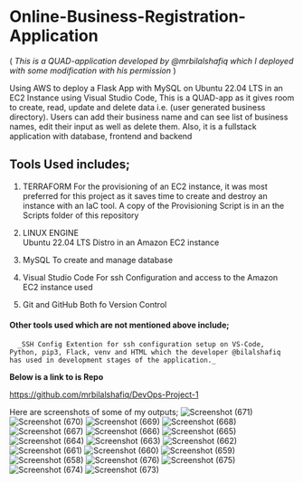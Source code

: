 # Online-Business-Registration-Application
( _This is a QUAD-application developed by @mrbilalshafiq which I deployed with some modification with his permission_  )

Using AWS to deploy a Flask App with MySQL on Ubuntu 22.04 LTS in an EC2 Instance using Visual Studio Code, This is a QUAD-app as it gives room to create, read, update and delete data i.e. (user generated business directory).
Users can add their business name and can see list of business names, edit their input as well as delete them. Also, it is a fullstack application with database, frontend and backend


## Tools Used includes;
1. TERRAFORM 
      For the provisioning of an EC2 instance, it was most preferred for this project as it saves time to create and destroy an instance with an IaC tool.
      A copy of the Provisioning Script is in an the Scripts folder of this repository
   
2. LINUX ENGINE   
      Ubuntu 22.04 LTS Distro in an Amazon EC2 instance
      
3. MySQL
      To create and manage database
      
4. Visual Studio Code 
      For ssh Configuration and access to the Amazon EC2 instance used
            
5. Git and GitHub
      Both fo Version Control
      
      
#### Other tools used which are not mentioned above include; 
      _SSH Config Extention for ssh configuration setup on VS-Code, Python, pip3, Flack, venv and HTML which the developer @bilalshafiq has used in development stages of the application._  
      
**Below is a link to is Repo**
  
  <https://github.com/mrbilalshafiq/DevOps-Project-1>


Here are screenshots of some of my outputs;
![Screenshot (671)](https://user-images.githubusercontent.com/66221234/221384728-b7f2ac7f-f858-4d7a-ac8d-1c4123ac8f43.png)
![Screenshot (670)](https://user-images.githubusercontent.com/66221234/221384731-141cd31c-4b71-49c0-86bb-159b76083b0a.png)
![Screenshot (669)](https://user-images.githubusercontent.com/66221234/221384735-4b43df2b-fff0-468b-9d6c-a80de913a2c4.png)
![Screenshot (668)](https://user-images.githubusercontent.com/66221234/221384736-b61b8fdf-07a3-4b7e-8303-732e135e6f37.png)
![Screenshot (667)](https://user-images.githubusercontent.com/66221234/221384738-2e080786-157c-4e8e-af97-8d163f065bf2.png)
![Screenshot (666)](https://user-images.githubusercontent.com/66221234/221384739-3367c73e-0a12-4287-9d00-6ef25f5e8b6f.png)
![Screenshot (665)](https://user-images.githubusercontent.com/66221234/221384741-5fb723ba-db09-4fbb-801b-4c518900a260.png)
![Screenshot (664)](https://user-images.githubusercontent.com/66221234/221384743-5138e118-77e7-48b5-8318-7f8daf7074df.png)
![Screenshot (663)](https://user-images.githubusercontent.com/66221234/221384744-32ec35a6-540d-4a25-9a0e-02f5b7010476.png)
![Screenshot (662)](https://user-images.githubusercontent.com/66221234/221384745-0b70eaf2-7321-450a-a77d-e25535ef8207.png)
![Screenshot (661)](https://user-images.githubusercontent.com/66221234/221384746-4af10132-a697-45fb-b706-65aa997c0708.png)
![Screenshot (660)](https://user-images.githubusercontent.com/66221234/221384747-bfc455b8-dee7-4beb-b168-397a82b87d25.png)
![Screenshot (659)](https://user-images.githubusercontent.com/66221234/221384749-e5659cdf-9ba3-46fc-a1c9-c964cdc60b89.png)
![Screenshot (658)](https://user-images.githubusercontent.com/66221234/221384750-0a5c7a4f-3e2f-4357-b3d2-d1b918a6be96.png)
![Screenshot (676)](https://user-images.githubusercontent.com/66221234/221384751-b469bcbb-44be-4932-98b7-67316fffcdfb.png)
![Screenshot (675)](https://user-images.githubusercontent.com/66221234/221384752-83f795b1-a354-4828-81cb-fdaa5f39336c.png)
![Screenshot (674)](https://user-images.githubusercontent.com/66221234/221384753-b6ae60d9-eefa-4191-992f-9400a96edf37.png)
![Screenshot (673)](https://user-images.githubusercontent.com/66221234/221384754-7457e790-34d2-4a0e-b7c5-5ea6960b66da.png)
